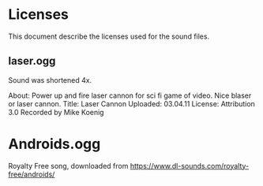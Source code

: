 # Licenses

This document describe the licenses used for the sound files.

## laser.ogg

Sound was shortened 4x.

About: Power up and fire laser cannon for sci fi game of video.
Nice blaser or laser cannon.
Title: Laser Cannon
Uploaded: 03.04.11
License: Attribution 3.0
Recorded by Mike Koenig

# Androids.ogg

Royalty Free song, downloaded from https://www.dl-sounds.com/royalty-free/androids/

